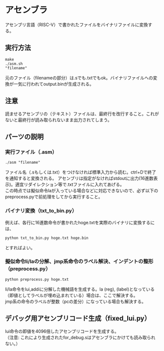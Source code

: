 # アセンブラ
アセンブリ言語（RISC-V）で書かれたファイルをバイナリファイルに変換する。

## 実行方法
```
make
./asm.sh
"filename"
```

元のファイル（filenameの部分）は.sでも.txtでもok。バイナリファイルへの変換が一気に行われてoutput.binが生成される。

## 注意
読ませるアセンブリの（テキスト）ファイルは、最終行を改行すること。これがないと最終行が読み取られないまま出力されてしまう。

## パーツの説明
### 実行ファイル（.asm）

```
./asm "filename"
```
ファイル名（.sもしくは.txt）をつけなければ標準入力から読む。ctrl+Dで終了を通知すると変換される。
アセンブリは指定がなければstdoutに出力(16進数表示)。適宜リダイレクション等で.txtファイルに入れてあげる。  
この時点では擬似命令laが入っている場合などに対応できないので、必ず以下のpreprocess.pyで前処理をしてから実行すること。

### バイナリ変換（txt_to_bin.py）
例えば、各行に16進数命令が書かれたhoge.txtを実際のバイナリに変換するには、
```
python txt_to_bin.py hoge.txt hoge.bin
```
とすればよい。

### 擬似命令li/laの分解、jmp系命令のラベル解決、インデントの整形（preprocess.py）

```
python preprocess.py hoge.txt
```
li/la命令をlui,addiに分解した機械語を生成する。la (reg), (label)となっている（即値としてラベルが埋め込まれている）場合は、ここで解決する。  
jmp系の命令のラベルが整数（pcの差分）になっている場合も解決する。

## デバッグ用アセンブリコード生成（fixed_lui.py）
lui命令の即値を4096倍したアセンブリコードを生成する。  
（注意: これにより生成されたfor_debug.sはアセンブラにかけても読み取られない。）
